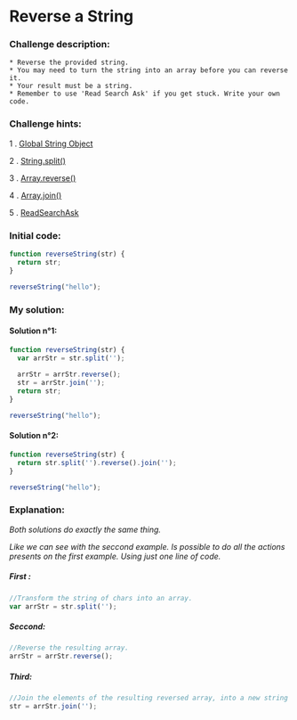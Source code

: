 # Reverse a String

### Challenge description:

	* Reverse the provided string.
	* You may need to turn the string into an array before you can reverse it.
	* Your result must be a string.
	* Remember to use 'Read Search Ask' if you get stuck. Write your own code.

### Challenge hints:

  1 . [Global String Object](https://developer.mozilla.org/en-US/docs/Web/JavaScript/Reference/Global_Objects/String)
  
  2 . [String.split()](https://developer.mozilla.org/en-US/docs/Web/JavaScript/Reference/Global_Objects/String/split)
  
  3 . [Array.reverse()](https://developer.mozilla.org/en-US/docs/Web/JavaScript/Reference/Global_Objects/Array/reverse)
  
  4 . [Array.join()](https://developer.mozilla.org/en-US/docs/Web/JavaScript/Reference/Global_Objects/Array/join)
  
  5 . [ReadSearchAsk](https://github.com/FreeCodeCamp/freecodecamp/wiki/FreeCodeCamp-Get-Help)

### Initial code:

```javascript
function reverseString(str) {
  return str;
}

reverseString("hello");
```

### My solution:
#### Solution n°1:

```javascript
function reverseString(str) {
  var arrStr = str.split('');
  
  arrStr = arrStr.reverse();
  str = arrStr.join('');
  return str;
}

reverseString("hello");
```

#### Solution n°2:

```javascript
function reverseString(str) {
  return str.split('').reverse().join('');
}

reverseString("hello");
```

### Explanation:
_Both solutions do exactly the same thing._

_Like we can see with the seccond example. Is possible to do all the actions presents on the first example. Using just one line of code._

##### First : 
```javascript
//Transform the string of chars into an array. 
var arrStr = str.split('');
```

##### Seccond:
```javascript
//Reverse the resulting array.
arrStr = arrStr.reverse();
```

##### Third:
```javascript
//Join the elements of the resulting reversed array, into a new string of chars.
str = arrStr.join('');
```
